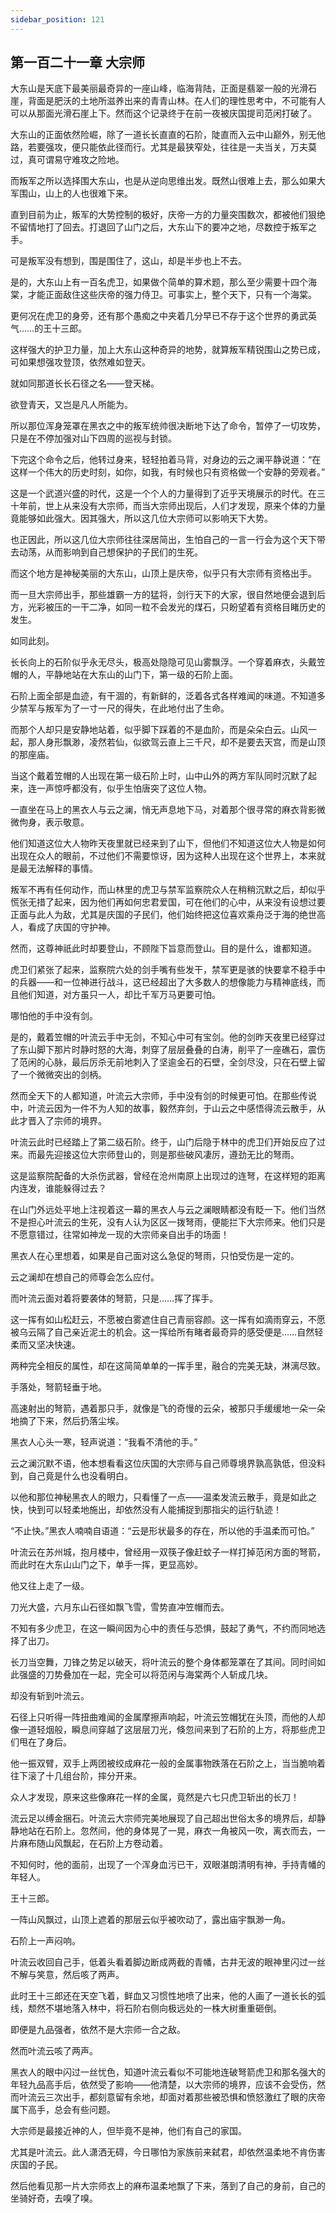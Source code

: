 ```yaml
---
sidebar_position: 121
---
```


## 第一百二十一章 **大宗师**

大东山是天底下最美丽最奇异的一座山峰，临海背陆，正面是翡翠一般的光滑石崖，背面是肥沃的土地所滋养出来的青青山林。在人们的理性思考中，不可能有人可以从那面光滑石崖上下。然而这个记录终于在前一夜被庆国提司范闲打破了。

大东山的正面依然险崛，除了一道长长直直的石阶，陡直而入云中山巅外，别无他路，若要强攻，便只能依此径而行。尤其是最狭窄处，往往是一夫当关，万夫莫过，真可谓易守难攻之险地。

而叛军之所以选择围大东山，也是从逆向思维出发。既然山很难上去，那么如果大军围山，山上的人也很难下来。

直到目前为止，叛军的大势控制的极好，庆帝一方的力量突围数次，都被他们狠绝不留情地打了回去。打退回了山门之后，大东山下的要冲之地，尽数控于叛军之手。

可是叛军没有想到，围是围住了，这山，却是半步也上不去。

是的，大东山上有一百名虎卫，如果做个简单的算术题，那么至少需要十四个海棠，才能正面敌住这些庆帝的强力侍卫。可事实上，整个天下，只有一个海棠。

更何况在虎卫的身旁，还有那个愚痴之中夹着几分早已不存于这个世界的勇武英气……的王十三郎。

这样强大的护卫力量，加上大东山这种奇异的地势，就算叛军精锐围山之势已成，可如果想强攻登顶，依然难如登天。

就如同那道长长石径之名——登天梯。

欲登青天，又岂是凡人所能为。

所以那位浑身笼罩在黑衣之中的叛军统帅很决断地下达了命令，暂停了一切攻势，只是在不停加强对山下四周的巡视与封锁。

下完这个命令之后，他转过身来，轻轻拍着马背，对身边的云之澜平静说道：“在这样一个伟大的历史时刻，如你，如我，有时候也只有资格做一个安静的旁观者。”

这是一个武道兴盛的时代，这是一个个人的力量得到了近乎天境展示的时代。在三十年前，世上从来没有大宗师，而当大宗师出现后，人们才发现，原来个体的力量竟能够如此强大。因其强大，所以这几位大宗师可以影响天下大势。

也正因此，所以这几位大宗师往往深居简出，生怕自己的一言一行会为这个天下带去动荡，从而影响到自己想保护的子民们的生死。

而这个地方是神秘美丽的大东山，山顶上是庆帝，似乎只有大宗师有资格出手。

而一旦大宗师出手，那些雄霸一方的猛将，剑行天下的大家，很自然地便会退到后方，光彩被压的一干二净，如同一粒不会发光的煤石，只盼望着有资格目睹历史的发生。

如同此刻。

长长向上的石阶似乎永无尽头，极高处隐隐可见山雾飘浮。一个穿着麻衣，头戴笠帽的人，平静地站在大东山的山门下，第一级的石阶上面。

石阶上面全部是血迹，有干涸的，有新鲜的，泛着各式各样难闻的味道。不知道多少禁军与叛军为了一寸一尺的得失，在此地付出了生命。

而那个人却只是安静地站着，似乎脚下踩着的不是血阶，而是朵朵白云。山风一起，那人身形飘渺，凌然若仙，似欲驾云直上三千尺，却不是要去天宫，而是山顶的那座庙。

当这个戴着笠帽的人出现在第一级石阶上时，山中山外的两方军队同时沉默了起来，连一声惊呼都没有，似乎生怕唐突了这位人物。

一直坐在马上的黑衣人与云之澜，悄无声息地下马，对着那个很寻常的麻衣背影微微佝身，表示敬意。

他们知道这位大人物昨天夜里就已经来到了山下，但他们不知道这位大人物是如何出现在众人的眼前，不过他们不需要惊讶，因为这种人出现在这个世界上，本来就是最无法解释的事情。

叛军不再有任何动作，而山林里的虎卫与禁军监察院众人在稍稍沉默之后，却似乎慌张无措了起来，因为他们再如何忠君爱国，可在他们的心中，从来没有设想过要正面与此人为敌，尤其是庆国的子民们，他们始终把这位喜欢乘舟泛于海的绝世高人，看成了庆国的守护神。

然而，这尊神祇此时却要登山，不顾陛下旨意而登山。目的是什么，谁都知道。

虎卫们紧张了起来，监察院六处的剑手嘴有些发干，禁军更是骇的快要拿不稳手中的兵器——和一位神进行战斗，这已经超出了大多数人的想像能力与精神底线，而且他们知道，对方虽只一人，却比千军万马更要可怕。

哪怕他的手中没有剑。

是的，戴着笠帽的叶流云手中无剑，不知心中可有宝剑。他的剑昨天夜里已经穿过了东山脚下那片时静时怒的大海，刺穿了层层叠叠的白涛，削平了一座礁石，震伤了范闲的心脉，最后厉杀无前地刺入了坚逾金石的石壁，全剑尽没，只在石壁上留了一个微微突出的剑柄。

然而全天下的人都知道，叶流云大宗师，手中没有剑的时候更可怕。在那些传说中，叶流云因为一件不为人知的故事，毅然弃剑，于山云之中感悟得流云散手，从此才晋入了宗师的境界。

叶流云此时已经踏上了第二级石阶。终于，山门后隐于林中的虎卫们开始反应了过来。而最先迎接这位大宗师登山的，则是那些破风凄厉，遵劲无比的弩雨。

这是监察院配备的大杀伤武器，曾经在沧州南原上出现过的连弩，在这样短的距离内连发，谁能躲得过去？

在山门外远处平地上注视着这一幕的黑衣人与云之澜眼睛都没有眨一下。他们当然不是担心叶流云的生死，没有人认为区区一拨弩雨，便能拦下大宗师来。他们只是不愿意错过，往常如神龙一现的大宗师亲自出手的场面！

黑衣人在心里想着，如果是自己面对这么急促的弩雨，只怕受伤是一定的。

云之澜却在想自己的师尊会怎么应付。

而叶流云面对着将要袭体的弩箭，只是……挥了挥手。

这一挥有如山松赶云，不愿被白雾遮住自己青丽容颜。这一挥有如滴雨穿云，不愿被乌云隔了自己亲近泥土的机会。这一挥给所有睹者最奇异的感受便是……自然轻柔而又坚决快速。

两种完全相反的属性，却在这简简单单的一挥手里，融合的完美无缺，淋漓尽致。

手落处，弩箭轻垂于地。

高速射出的弩箭，遇着那只手，就像是飞的奇慢的云朵，被那只手缓缓地一朵一朵地摘了下来，然后扔落尘埃。

黑衣人心头一寒，轻声说道：“我看不清他的手。”

云之澜沉默不语，他本想看看这位庆国的大宗师与自己师尊境界孰高孰低，但没料到，自己竟是什么也没看明白。

以他和那位神秘黑衣人的眼力，只看懂了一点——温柔发流云散手，竟是如此之快，快到可以轻柔地施出，却依然没有人能捕捉到那指尖的运行轨迹！

“不止快。”黑衣人喃喃自语道：“云是形状最多的存在，所以他的手温柔而可怕。”

叶流云在苏州城，抱月楼中，曾经用一双筷子像赶蚊子一样打掉范闲方面的弩箭，而此时在大东山山门之下，单手一挥，更显高妙。

他又往上走了一级。

刀光大盛，六月东山石径如飘飞雪，雪势直冲笠帽而去。

不知有多少虎卫，在这一瞬间因为心中的责任与恐惧，鼓起了勇气，不约而同地选择了出刀。

长刀当空舞，刀锋之势足以破天，将叶流云的整个身体都笼罩在了其间。同时间如此强盛的刀势叠加在一起，完全可以将范闲与海棠两个人斩成几块。

却没有斩到叶流云。

石径上只听得一阵扭曲难闻的金属摩擦声响起，叶流云笠帽犹在头顶，而他的人却像一道轻烟般，瞬息间穿越了这层层刀光，倏忽间来到了石阶的上方，将那些虎卫们甩在了身后。

他一振双臂，双手上两团被绞成麻花一般的金属事物跌落在石阶之上，当当脆响着往下滚了十几组台阶，摔分开来。

众人才发现，原来这些像麻花一样的金属，竟然是六七只虎卫斩出的长刀！

流云足以缚金捆石。叶流云大宗师完美地展现了自己超出世俗太多的境界后，却静静地站在石阶上。忽然间，他的身体晃了一晃，麻衣一角被风一吹，离衣而去，一片麻布随山风飘起，在石阶上方卷动着。

不知何时，他的面前，出现了一个浑身血污已干，双眼湛朗清明有神，手持青幡的年轻人。

王十三郎。

一阵山风飘过，山顶上遮着的那层云似乎被吹动了，露出庙宇飘渺一角。

石阶上一声闷响。

叶流云收回自己手，低着头看着脚边断成两截的青幡，古井无波的眼神里闪过一丝不解与笑意，然后咳了两声。

此时王十三郎还在天空飞着，鲜血又习惯性地喷了出来，他的人画了一道长长的弧线，颓然不堪地落入林中，将石阶右侧向极远处的一株大树重重砸倒。

即便是九品强者，依然不是大宗师一合之敌。

然而叶流云咳了两声。

黑衣人的眼中闪过一丝忧色，知道叶流云看似不可能地连破弩箭虎卫和那名强大的年轻九品高手后，依然受了影响——他清楚，以大宗师的境界，应该不会受伤，然而叶流云三次出手，都刻意留有余地，却面对着那些被恐惧和愤怒激红了眼的庆帝属下高手，总会有些问题。

大宗师是最接近神的人，但毕竟不是神，他们有自己的家国。

尤其是叶流云。此人潇洒无碍，今日哪怕为家族前来弑君，却依然温柔地不肯伤害庆国的子民。

然后他看见那一片大宗师衣上的麻布温柔地飘了下来，落到了自己的身前，自己的坐骑好奇，去嗅了嗅。

